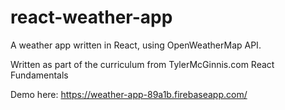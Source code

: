 # react-weather-app

A weather app written in React, using OpenWeatherMap API. 

Written as part of the curriculum from TylerMcGinnis.com React Fundamentals

Demo here: https://weather-app-89a1b.firebaseapp.com/
